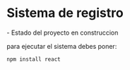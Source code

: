 <h1>Sistema de registro</h1>
- Estado del proyecto en construccion

para ejecutar el sistema debes poner:

```npm install react```

